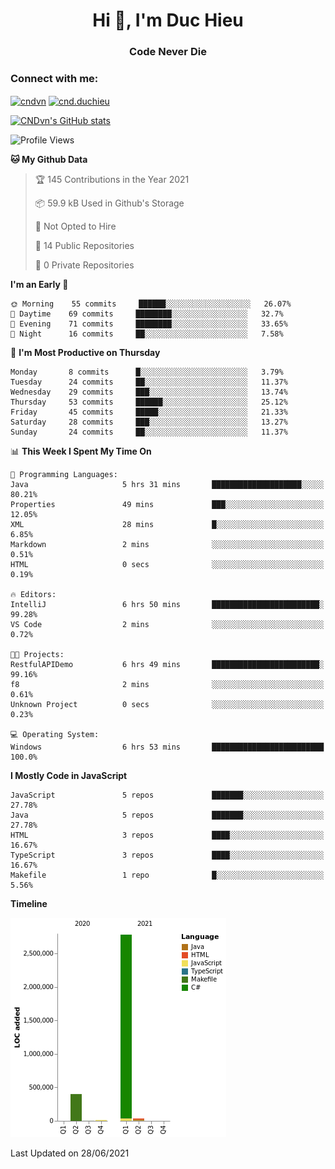 <h1 align="center">Hi 👋, I'm Duc Hieu</h1>
<h3 align="center">Code Never Die</h3>

<h3 align="left">Connect with me:</h3>
<p align="left">
<a href="https://linkedin.com/in/cndvn" target="blank"><img align="center" src="https://img.shields.io/badge/LinkedIn-0077B5?style=for-the-badge&logo=linkedin&logoColor=white" alt="cndvn"/></a>
<a href="https://fb.com/cnd.duchieu" target="blank"><img align="center" src="https://img.shields.io/badge/Facebook-1877F2?style=for-the-badge&logo=facebook&logoColor=white" alt="cnd.duchieu"/></a>
</p>

[![CNDvn's GitHub stats](https://github-readme-stats.vercel.app/api?username=cndvn)](https://github.com/anuraghazra/github-readme-stats)

<!--START_SECTION:waka-->
![Profile Views](http://img.shields.io/badge/Profile%20Views-0-blue)

**🐱 My Github Data** 

> 🏆 145 Contributions in the Year 2021
 > 
> 📦 59.9 kB Used in Github's Storage 
 > 
> 🚫 Not Opted to Hire
 > 
> 📜 14 Public Repositories 
 > 
> 🔑 0 Private Repositories  
 > 
**I'm an Early 🐤** 

```text
🌞 Morning    55 commits     ██████░░░░░░░░░░░░░░░░░░░   26.07% 
🌆 Daytime    69 commits     ████████░░░░░░░░░░░░░░░░░   32.7% 
🌃 Evening    71 commits     ████████░░░░░░░░░░░░░░░░░   33.65% 
🌙 Night      16 commits     ██░░░░░░░░░░░░░░░░░░░░░░░   7.58%

```
📅 **I'm Most Productive on Thursday** 

```text
Monday       8 commits      █░░░░░░░░░░░░░░░░░░░░░░░░   3.79% 
Tuesday      24 commits     ██░░░░░░░░░░░░░░░░░░░░░░░   11.37% 
Wednesday    29 commits     ███░░░░░░░░░░░░░░░░░░░░░░   13.74% 
Thursday     53 commits     ██████░░░░░░░░░░░░░░░░░░░   25.12% 
Friday       45 commits     █████░░░░░░░░░░░░░░░░░░░░   21.33% 
Saturday     28 commits     ███░░░░░░░░░░░░░░░░░░░░░░   13.27% 
Sunday       24 commits     ██░░░░░░░░░░░░░░░░░░░░░░░   11.37%

```


📊 **This Week I Spent My Time On** 

```text
💬 Programming Languages: 
Java                     5 hrs 31 mins       ████████████████████░░░░░   80.21% 
Properties               49 mins             ███░░░░░░░░░░░░░░░░░░░░░░   12.05% 
XML                      28 mins             █░░░░░░░░░░░░░░░░░░░░░░░░   6.85% 
Markdown                 2 mins              ░░░░░░░░░░░░░░░░░░░░░░░░░   0.51% 
HTML                     0 secs              ░░░░░░░░░░░░░░░░░░░░░░░░░   0.19%

🔥 Editors: 
IntelliJ                 6 hrs 50 mins       ████████████████████████░   99.28% 
VS Code                  2 mins              ░░░░░░░░░░░░░░░░░░░░░░░░░   0.72%

🐱‍💻 Projects: 
RestfulAPIDemo           6 hrs 49 mins       ████████████████████████░   99.16% 
f8                       2 mins              ░░░░░░░░░░░░░░░░░░░░░░░░░   0.61% 
Unknown Project          0 secs              ░░░░░░░░░░░░░░░░░░░░░░░░░   0.23%

💻 Operating System: 
Windows                  6 hrs 53 mins       █████████████████████████   100.0%

```

**I Mostly Code in JavaScript** 

```text
JavaScript               5 repos             ███████░░░░░░░░░░░░░░░░░░   27.78% 
Java                     5 repos             ███████░░░░░░░░░░░░░░░░░░   27.78% 
HTML                     3 repos             ████░░░░░░░░░░░░░░░░░░░░░   16.67% 
TypeScript               3 repos             ████░░░░░░░░░░░░░░░░░░░░░   16.67% 
Makefile                 1 repo              █░░░░░░░░░░░░░░░░░░░░░░░░   5.56%

```


**Timeline**

![Chart not found](https://raw.githubusercontent.com/CNDvn/CNDvn/main/charts/bar_graph.png) 


 Last Updated on 28/06/2021
<!--END_SECTION:waka-->
